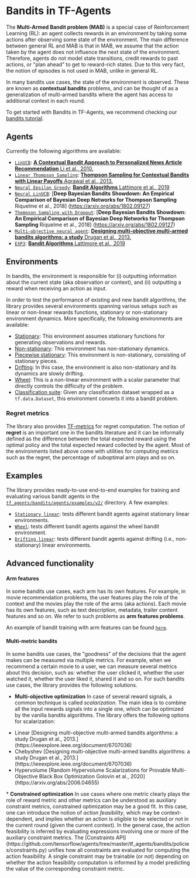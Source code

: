 # Bandits in TF-Agents

The <b>Multi-Armed Bandit problem (MAB)</b> is a special case of Reinforcement
Learning (RL): an agent collects rewards in an environment by taking some
actions after observing some state of the environment. The main difference
between general RL and MAB is that in MAB, we assume that the action taken by
the agent does not influence the next state of the environment. Therefore,
agents do not model state transitions, credit rewards to past actions, or
"plan ahead" to get to reward-rich states. Due to this very fact, the notion of
episodes is not used in MAB, unlike in general RL.

In many bandits use cases, the state of the environment is observed. These are
known as <b>contextual bandits</b> problems, and can be thought of as a
generalization of multi-armed bandits where the agent has access to additional
context in each round.

To get started with Bandits in TF-Agents, we recommend checking our [bandits tutorial](https://github.com/tensorflow/agents/blob/master/docs/tutorials/bandits_tutorial.ipynb).

## Agents

Currently the following algorithms are available:

* [`LinUCB`](https://github.com/tensorflow/agents/tree/master/tf_agents/bandits/agents/lin_ucb_agent.py):
[__A Contextual Bandit Approach to Personalized News Article Recommendation__ Li et al., 2010.](https://arxiv.org/abs/1003.0146)
* [`Linear Thompson Sampling`](https://github.com/tensorflow/agents/tree/master/tf_agents/bandits/agents/linear_thompson_sampling_agent.py):
[__Thompson Sampling for Contextual Bandits with Linear Payoffs__ Agrawal et al., 2013.](http://proceedings.mlr.press/v28/agrawal13.pdf)
* [`Neural Epsilon Greedy`](https://github.com/tensorflow/agents/tree/master/tf_agents/bandits/agents/neural_epsilon_greedy_agent.py):
[__Bandit Algorithms__ Lattimore et al., 2019](https://tor-lattimore.com/downloads/book/book.pdf)
* [`Neural LinUCB`](https://github.com/tensorflow/agents/tree/master/tf_agents/bandits/agents/neural_linucb_agent.py):
[__Deep Bayesian Bandits Showdown: An Empirical Comparison of Bayesian Deep Networks for Thompson Sampling__ Riquelme et al., 2018]
(https://arxiv.org/abs/1802.09127)
* [`Thompson Sampling with Dropout`](https://github.com/tensorflow/agents/tree/master/tf_agents/bandits/agents/dropout_thompson_sampling_agent.py):
[__Deep Bayesian Bandits Showdown: An Empirical Comparison of Bayesian Deep Networks for Thompson Sampling__ Riquelme et al., 2018]
(https://arxiv.org/abs/1802.09127)
* [`Multi-objective neural agent`](https://github.com/tensorflow/agents/tree/master/tf_agents/bandits/agents/greedy_multi_objective_neural_agent.py):
[__Designing multi-objective multi-armed bandits algorithms: a study__  Drugan et al., 2013.](https://ieeexplore.ieee.org/document/6707036)
* [`EXP3`](https://github.com/tensorflow/agents/tree/master/tf_agents/bandits/agents/exp3_agent.py):
[__Bandit Algorithms__ Lattimore et al., 2019](https://tor-lattimore.com/downloads/book/book.pdf)


## Environments

In bandits, the environment is responsible for (i) outputting information about
the current state (aka observation or context), and (ii) outputting a reward
when receiving an action as input.

In order to test the performance of existing
and new bandit algorithms, the library provides several environments spanning
various setups such as linear or non-linear rewards functions, stationary or
non-stationary environment dynamics.
More specifically, the following environments are available:

* [Stationary](https://github.com/tensorflow/agents/tree/master/tf_agents/bandits/environments/stationary_stochastic_py_environment.py):
This environment assumes stationary functions for generating observations and
rewards.
* [Non-stationary](https://github.com/tensorflow/agents/tree/master/tf_agents/bandits/environments/non_stationary_stochastic_environment.py):
This environment has non-stationary dynamics.
* [Piecewise stationary](https://github.com/tensorflow/agents/tree/master/tf_agents/bandits/environments/piecewise_stochastic_environment.py):
This environment is non-stationary, consisting of stationary pieces.
* [Drifting](https://github.com/tensorflow/agents/tree/master/tf_agents/bandits/environments/drifting_linear_environment.py):
In this case, the environment is also non-stationary and its dynamics are
slowly drifting.
* [Wheel](https://github.com/tensorflow/agents/tree/master/tf_agents/bandits/environments/wheel_py_environment.py):
This is a non-linear environment with a scalar parameter that directly controls
the difficulty of the problem.
* [Classification suite](https://github.com/tensorflow/agents/tree/master/tf_agents/bandits/environments/classification_environment.py):
Given any classification dataset wrapped as a `tf.data.Dataset`, this
environment converts it into a bandit problem.


### Regret metrics

The library also provides [TF-metrics](https://github.com/tensorflow/agents/tree/master/tf_agents/bandits/metrics/tf_metrics.py) for regret computation.
The notion of <b>regret</b> is an important one in the bandits literature and
it can be informally defined as the difference between the total expected
reward using the optimal policy and the total expected reward collected by the
agent.
Most of the environments listed above come with utilities for computing metrics
such as the regret, the percentage of suboptimal arm plays and so on.


## Examples

The library provides ready-to-use end-to-end examples for training and
evaluating various bandit agents in the
[`tf_agents/bandits/agents/examples/v2/`](https://github.com/tensorflow/agents/tree/master/tf_agents/bandits/agents/examples/v2)
directory. A few examples:

* [`Stationary linear`](https://github.com/tensorflow/agents/tree/master/tf_agents/bandits/agents/examples/v2/train_eval_stationary_linear.py):
tests different bandit agents against stationary linear environments.
* [`Wheel`](https://github.com/tensorflow/agents/tree/master/tf_agents/bandits/agents/examples/v2/train_eval_wheel.py):
tests different bandit agents against the wheel bandit environment.
* [`Drifting linear`](https://github.com/tensorflow/agents/tree/master/tf_agents/bandits/agents/examples/v2/train_eval_drifting_linear.py):
tests different bandit agents against drifting (i.e., non-stationary) linear
environments.

## Advanced functionality

#### Arm features
In some bandits use cases, each arm has its own features. For example, in
movie recommendation problems, the user features play the role of the context
and the movies play the role of the arms (aka actions). Each movie has its own
features, such as text description, metadata, trailer content features and
so on. We refer to such problems as <b>arm features problems</b>.

An example of bandit training with arm features can be found
[`here`](https://github.com/tensorflow/agents/tree/master/tf_agents/bandits/agents/examples/v2/train_eval_per_arm_stationary_linear.py).


#### Multi-metric bandits

In some bandits use cases, the "goodness" of the decisions that the agent makes
can be measured via multiple metrics. For example, when we recommend a
certain movie to a user, we can measure several metrics about this decision,
such as: whether the user clicked it, whether the user watched it, whether the
user liked it, shared it and so on. For such bandits use cases, the library
provides the following solutions.

* <b>Multi-objective optimization</b>
In case of several reward signals, a common technique is called
<i>scalarization</i>. The main idea is to combine all the input rewards signals
into a single one, which can be optimized by the vanilla bandits algorithms.
The library offers the following options for scalarization:
<ul>
  <li>Linear [Designing multi-objective multi-armed bandits algorithms: a study  Drugan et al., 2013.](https://ieeexplore.ieee.org/document/6707036)</li>
  <li>Chebyshev [Designing multi-objective multi-armed bandits algorithms: a study  Drugan et al., 2013.](https://ieeexplore.ieee.org/document/6707036)</li>
  <li>Hypervolume [Random Hypervolume Scalarizations for Provable Multi-Objective Black Box Optimization Golovin et al., 2020](https://arxiv.org/abs/2006.04655)</li>
</ul>
* <b>Constrained optimization</b>
In use cases where one metric clearly plays the role of reward metric and other
metrics can be understood as auxiliary constraint metrics, constrained
optimization may be a good fit. In this case, one can introduce the notion of
<i>action feasibility</i>, which may be context-dependent, and implies whether
an action is eligible to be selected or not in the current round (given the
current context). In the general case, the action feasibility is inferred by
evaluating expressions involving one or more of the auxiliary constraint
metrics.
The [Constraints API] (https://github.com/tensorflow/agents/tree/master/tf_agents/bandits/policies/constraints.py)
unifies how all constraints are evaluated for computing the action feasibility.
A single constraint may be trainable (or not) depending on whether the action
feasibility computation is informed by a model predicting the value of the
corresponding constraint metric.


